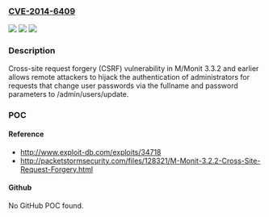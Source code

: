 ### [CVE-2014-6409](https://cve.mitre.org/cgi-bin/cvename.cgi?name=CVE-2014-6409)
![](https://img.shields.io/static/v1?label=Product&message=n%2Fa&color=blue)
![](https://img.shields.io/static/v1?label=Version&message=n%2Fa&color=blue)
![](https://img.shields.io/static/v1?label=Vulnerability&message=n%2Fa&color=brighgreen)

### Description

Cross-site request forgery (CSRF) vulnerability in M/Monit 3.3.2 and earlier allows remote attackers to hijack the authentication of administrators for requests that change user passwords via the fullname and password parameters to /admin/users/update.

### POC

#### Reference
- http://www.exploit-db.com/exploits/34718
- http://packetstormsecurity.com/files/128321/M-Monit-3.2.2-Cross-Site-Request-Forgery.html

#### Github
No GitHub POC found.

